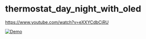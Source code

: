 # thermostat_day_night_with_oled

https://www.youtube.com/watch?v=eXXYCdbCjRU

[![Demo](http://img.youtube.com/vi/eXXYCdbCjRU/0.jpg)](https://www.youtube.com/watch?v=eXXYCdbCjRU "Demo")
